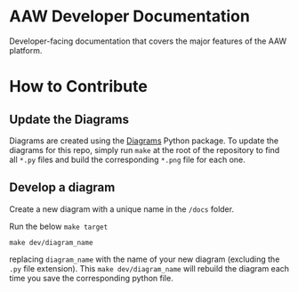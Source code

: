 # AAW Developer Documentation

Developer-facing documentation that covers the major features of the AAW platform.


# How to Contribute

## Update the Diagrams

Diagrams are created using the [Diagrams](https://diagrams.mingrammer.com/) Python package. To update the diagrams for this repo, simply run `make` at the root of the repository to find all `*.py` files and build the corresponding `*.png` file for each one.

## Develop a diagram

Create a new diagram with a unique name in the `/docs` folder.

Run the below `make target`
```
make dev/diagram_name
```
replacing `diagram_name` with the name of your new diagram (excluding the `.py` file extension).
This `make dev/diagram_name` will rebuild the diagram each time you save the corresponding python file.
